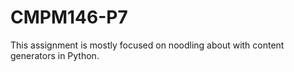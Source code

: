 # CMPM146-P7
This assignment is mostly focused on noodling about with content generators in Python.

